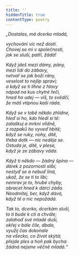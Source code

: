 ```yaml
---
title: ''
hiddenTitle: true
contentType: poetry
---
```


<section>

_„Dostalas, má dcerko mladá,_

_vychování víc než dosti.  
Chovej se mi v společnosti,  
jak se sluší, patří, žádá!_

</section>

<section>

_Když jdeš mezi dámy, pány,  
mezi lidi do zábavy,  
netvař se jak boží rány,  
veselost to nejlíp spraví;  
a když se ti líhne z hlavy  
nápad na kus chytré řeči,  
hned ho udej — víš, to svědčí,  
že máš vtipnou kaši ráda._

</section>

<section>

_Když se v tobě někdo zhlídne,  
hleď si ho, kdo hledí si tě:  
zalaškuj a mrkni vlídně,  
z rozpaků ho vyveď hbitě;  
když se ruky, nohy, dítě,  
třeba dotk — nic neděje se.  
Ostuda je, dítě, v plese,  
když je ze zábavy váda._

</section>

<section>

_Když ti někdo — žádný špína —  
dárek z pozornosti slíbí,  
nestyď se a nebuď líná,  
ukaž, že se ti to líbí;  
nemrav je to, hrubé chyby,  
obracet hned k dárci záda.  
Neodmítej, ber, když dává,  
když tě o nic nepožádá._

</section>

<section>

_Tak to, dcerko, dcerkám sluší,  
to ti bude k cti a chvále;  
zalahoď své mladé duši,  
okřej v bále čile, dbale,  
využij čas dokonale  
na všecko, co život skýtá;  
přejde ples a hoň pak bycha:  
žádná nejsme věčně mladá.“_

</section>
